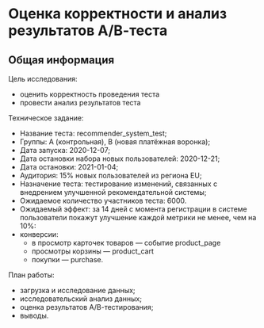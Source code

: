 # Оценка корректности и анализ результатов А/В-теста
## Общая информация
Цель исследования: 
- оценить корректность проведения теста
- провести анализ результатов теста

Техническое задание:

- Название теста: recommender_system_test;
- Группы: А (контрольная), B (новая платёжная воронка);
- Дата запуска: 2020-12-07;
- Дата остановки набора новых пользователей: 2020-12-21;
- Дата остановки: 2021-01-04;
- Аудитория: 15% новых пользователей из региона EU;
- Назначение теста: тестирование изменений, связанных с внедрением улучшенной рекомендательной системы;
- Ожидаемое количество участников теста: 6000.
- Ожидаемый эффект: за 14 дней с момента регистрации в системе пользователи покажут улучшение каждой метрики не менее, чем на 10%:
- конверсии:
  - в просмотр карточек товаров — событие product_page
  - просмотры корзины — product_cart
  - покупки — purchase.

План работы:

- загрузка и исследование данных;
- исследовательский анализ данных;
- оценка результатов А/В-тестирования;
- выводы.

